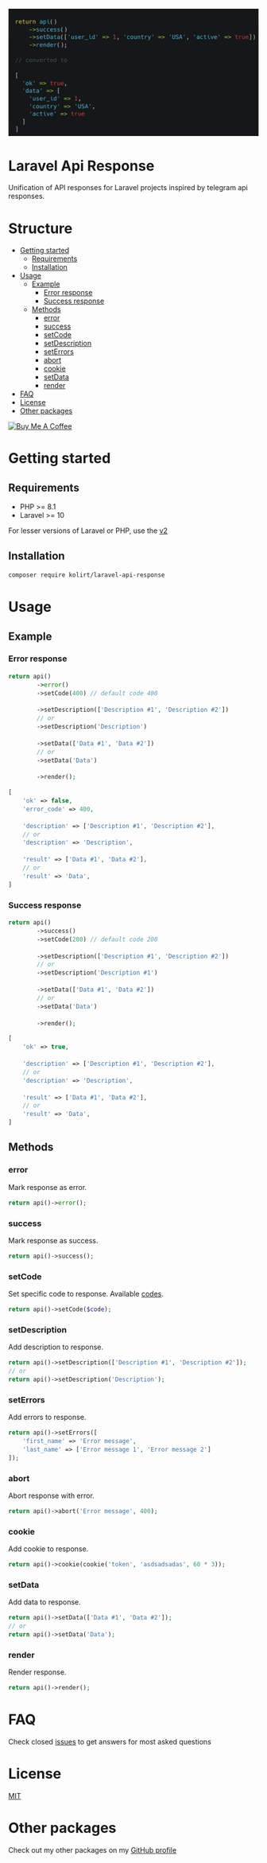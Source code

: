 <p align="center">
    <img src="https://raw.githubusercontent.com/kolirt/laravel-api-response/v3/cover.png">
</p>


# Laravel Api Response
Unification of API responses for Laravel projects inspired by telegram api responses.


# Structure
- [Getting started](#getting-started)
  - [Requirements](#requirements) 
  - [Installation](#installation)
- [Usage](#usage)
    - [Example](#example)
      - [Error response](#error-response)
      - [Success response](#success-response)
    -  [Methods](#methods)
       - [error](#error)
       - [success](#success)
       - [setCode](#setcode)
       - [setDescription](#setdescription)
       - [setErrors](#seterrors)
       - [abort](#abort)
       - [cookie](#cookie)
       - [setData](#setdata)
       - [render](#render)
- [FAQ](#faq)
- [License](#license)
- [Other packages](#other-packages)

<a href="https://www.buymeacoffee.com/kolirt" target="_blank">
  <img src="https://cdn.buymeacoffee.com/buttons/v2/arial-yellow.png" alt="Buy Me A Coffee" style="height: 60px !important;width: 217px !important;" >
</a>


# Getting started

## Requirements
- PHP >= 8.1
- Laravel >= 10

For lesser versions of Laravel or PHP, use the [v2](https://github.com/kolirt/laravel-api-response/tree/v2)


## Installation
```bash
composer require kolirt/laravel-api-response
```


# Usage

## Example

### Error response
```php
return api()
        ->error()
        ->setCode(400) // default code 400

        ->setDescription(['Description #1', 'Description #2'])
        // or
        ->setDescription('Description')
        
        ->setData(['Data #1', 'Data #2'])
        // or
        ->setData('Data')
        
        ->render();
```

```php
[
    'ok' => false,
    'error_code' => 400,
    
    'description' => ['Description #1', 'Description #2'],
    // or
    'description' => 'Description',
    
    'result' => ['Data #1', 'Data #2'],
    // or
    'result' => 'Data',
]
```


### Success response
```php
return api()
        ->success()
        ->setCode(200) // default code 200

        ->setDescription(['Description #1', 'Description #2'])
        // or
        ->setDescription('Description #1')
        
        ->setData(['Data #1', 'Data #2'])
        // or
        ->setData('Data')
        
        ->render();
```

```php
[
    'ok' => true,
    
    'description' => ['Description #1', 'Description #2'],
    // or
    'description' => 'Description',
    
    'result' => ['Data #1', 'Data #2'],
    // or
    'result' => 'Data',
]
```


## Methods

### error
Mark response as error.
```php
return api()->error();
```


### success
Mark response as success.
```php
return api()->success();
```


### setCode
Set specific code to response. Available [codes](https://en.wikipedia.org/wiki/List_of_HTTP_status_codes).
```php
return api()->setCode($code);
```


### setDescription
Add description to response.
```php
return api()->setDescription(['Description #1', 'Description #2']);
// or
return api()->setDescription('Description');
```


### setErrors
Add errors to response.
```php
return api()->setErrors([
    'first_name' => 'Error message', 
    'last_name' => ['Error message 1', 'Error message 2']
]);
```


### abort
Abort response with error.
```php
return api()->abort('Error message', 400);
```


### cookie
Add cookie to response.
```php
return api()->cookie(cookie('token', 'asdsadsadas', 60 * 3));
```


### setData
Add data to response.
```php
return api()->setData(['Data #1', 'Data #2']);
// or
return api()->setData('Data');
```


### render
Render response.
```php
return api()->render();
```


# FAQ
Check closed [issues](https://github.com/kolirt/laravel-api-response/issues) to get answers for most asked questions


# License
[MIT](LICENSE.txt)


# Other packages
Check out my other packages on my [GitHub profile](https://github.com/kolirt)
